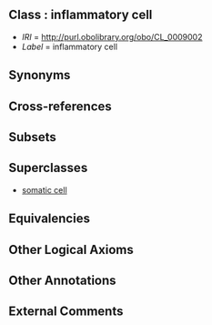 
## Class : inflammatory cell

 * *IRI* = http://purl.obolibrary.org/obo/CL_0009002
 * *Label* = inflammatory cell

## Synonyms


## Cross-references


## Subsets


## Superclasses

 * [somatic cell](../../CL/71/CL_0002371.md)

## Equivalencies


## Other Logical Axioms


## Other Annotations


## External Comments

